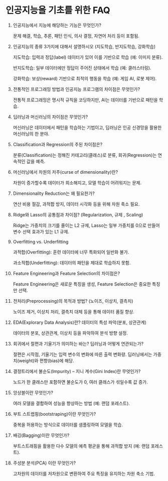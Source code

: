 # 인공지능을 기초를 위한 FAQ

1. 인공지능에서 지능에 해당하는 기능은 무엇인가?

   문제 해결, 학습, 추론, 패턴 인식, 의사 결정, 자연어 처리 등이 포함됨.

2. 인공지능의 종류 3가지에 대해서 설명하시오 (지도학습, 반지도학습, 강화학습)

   지도학습: 입력과 정답(label) 데이터가 있어 이를 기반으로 학습 (예: 이미지 분류).

   반지도학습: 일부 데이터에만 정답이 주어진 상태에서 학습 (예: 클러스터링).

   강화학습: 보상(reward) 기반으로 최적의 행동을 학습 (예: 게임 AI, 로봇 제어).

3. 전통적인 프로그래밍 방법과 인공지능 프로그램의 차이점은 무엇인가?

   전통적 프로그래밍은 명시적 규칙을 코딩하지만, AI는 데이터를 기반으로 패턴을 학습.

4. 딥러닝과 머신러닝의 차이점은 무엇인가?

   머신러닝은 데이터에서 패턴을 학습하는 기법이고, 딥러닝은 인공 신경망을 활용한 머신러닝의 한 분야.

5. Classification과 Regression의 주된 차이점은?

   분류(Classification)는 정해진 카테고리(클래스)로 분류, 회귀(Regression)는 연속적인 값을 예측.

6. 머신러닝에서 차원의 저주(curse of dimensionality)란?

   차원이 증가할수록 데이터가 희소해지고, 모델 학습이 어려워지는 문제.

7. Dimensionality Reduction는 왜 필요한가?

   연산 비용 절감, 과적합 방지, 데이터 시각화 등을 위해 차원 축소 필요.

8. Ridge와 Lasso의 공통점과 차이점? (Regularization, 규제 , Scaling)

   Ridge는 가중치의 크기를 줄이는 L2 규제, Lasso는 일부 가중치를 0으로 만들어 변수 선택 효과가 있는 L1 규제.

9. Overfitting vs. Underfitting

   과적합(Overfitting): 훈련 데이터에 너무 특화되어 일반화 불가.
   
   과소적합(Underfitting): 데이터의 패턴을 제대로 학습하지 못함.

10. Feature Engineering과 Feature Selection의 차이점은?

    Feature Engineering은 새로운 특징을 생성, Feature Selection은 중요한 특징만 선택.

11. 전처리(Preprocessing)의 목적과 방법? (노이즈, 이상치, 결측치) 

    노이즈 제거, 이상치 처리, 결측치 대체 등을 통해 데이터 품질 향상.

12. EDA(Explorary Data Analysis)란? 데이터의 특성 파악(분포, 상관관계)

    데이터의 분포, 상관관계, 이상치 등을 파악하여 분석 방향 설정. 

13. 회귀에서 절편과 기울기가 의미하는 바는? 딥러닝과 어떻게 연관되는가? 

    절편은 시작점, 기울기는 입력 변수의 변화에 따른 출력 변화량. 딥러닝에서는 가중치(weight)와 편향(bias)에 해당.

14. 결정트리에서 불순도(Impurity) – 지니 계수(Gini Index)란 무엇인가? 

    노드가 한 클래스만 포함하면 불순도가 0, 여러 클래스가 섞일수록 값 증가.

15. 앙상블이란 무엇인가? 

    여러 모델을 결합하여 성능을 향상하는 방법 (예: 랜덤 포레스트).

16. 부트 스트랩핑(bootstraping)이란 무엇인가? 

    중복을 허용하는 방식으로 데이터를 샘플링하여 모델을 학습.

17. 배깅(Bagging)이란 무엇인가? 

    부트스트래핑을 활용한 다수 모델의 예측 평균을 통해 과적합 방지 (예: 랜덤 포레스트).

18. 주성분 분석(PCA) 이란 무엇인가?

    고차원의 데이터를 저차원으로 변환하여 주요 특징을 유지하는 차원 축소 기법.
